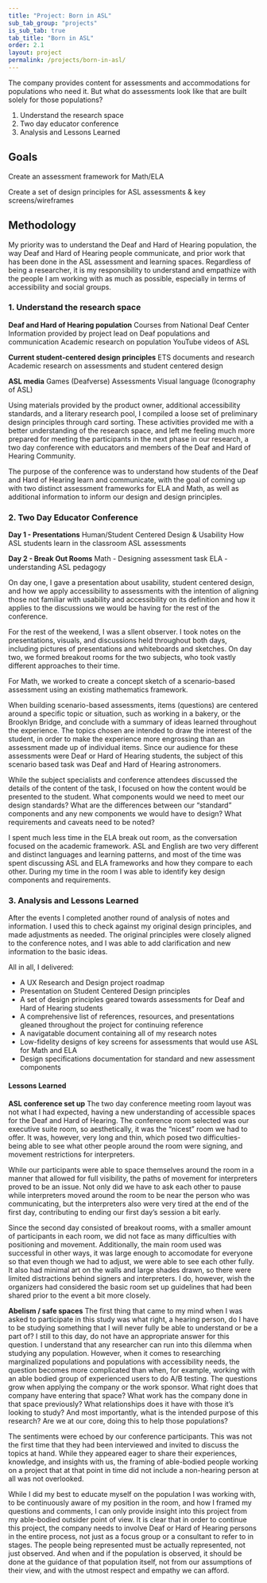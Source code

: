 ```yaml
---
title: "Project: Born in ASL"
sub_tab_group: "projects"
is_sub_tab: true
tab_title: "Born in ASL"
order: 2.1
layout: project
permalink: /projects/born-in-asl/
---
```


The company provides content for assessments and accommodations for populations who need it. But what do assessments look like that are built solely for those populations? 

1. Understand the research space
2. Two day educator conference
3. Analysis and Lessons Learned

<h2>Goals</h2>

Create an assessment framework for Math/ELA

Create a set of design principles for ASL assessments & key screens/wireframes

<h2>Methodology</h2>

My priority was to understand the Deaf and Hard of Hearing population, the way Deaf and Hard of Hearing people communicate, and prior work that has been done in the ASL assessment and learning spaces. Regardless of being a researcher, it is my responsibility to understand and empathize with the people I am working with as much as possible, especially in terms of accessibility and social groups. 

<h3>1. Understand the research space</h3>

<strong>Deaf and Hard of Hearing population</strong>
Courses from National Deaf Center
Information provided by project lead on Deaf populations and communication
Academic research on population
YouTube videos of ASL 

<strong>Current student-centered design principles</strong>
ETS documents and research
Academic research on assessments and student centered design

<strong>ASL media</strong>
Games (Deafverse)
Assessments
Visual language (Iconography of ASL)

Using materials provided by the product owner, additional accessibility standards, and a literary research pool, I compiled a loose set of preliminary design principles through card sorting. These activities provided me with a better understanding of the research space, and left me feeling much more prepared for meeting the participants in the next phase in our research, a two day conference with educators and members of the Deaf and Hard of Hearing Community.

The purpose of the conference was to understand how students of the Deaf and Hard of Hearing learn and communicate, with the goal of coming up with two distinct assessment frameworks for ELA and Math, as well as additional information to inform our design and design principles. 

<h3>2. Two Day Educator Conference</h3>

<strong>Day 1 - Presentations</strong>
Human/Student Centered Design & Usability
How ASL students learn in the classroom
ASL assessments

<strong>Day 2 - Break Out Rooms</strong>
Math - Designing assessment task
ELA - understanding ASL pedagogy

On day one, I gave a presentation about usability, student centered design, and how we apply accessibility to assessments with the intention of aligning those not familiar with usability and accessibility on its definition and how it applies to the discussions we would be having for the rest of the conference. 

For the rest of the weekend, I was a sllent observer. I took notes on the presentations, visuals, and discussions held throughout both days, including pictures of presentations and whiteboards and sketches.
On day two, we formed breakout rooms for the two subjects, who took vastly different approaches to their time. 

For Math, we worked to create a concept sketch of a scenario-based assessment using an existing mathematics framework. 

When building scenario-based assessments, items (questions) are centered around a specific topic or situation, such as working in a bakery, or the Brooklyn Bridge, and conclude with a summary of ideas learned throughout the experience. The topics chosen are intended to draw the interest of the student, in order to make the experience more engrossing than an assessment made up of individual items. Since our audience for these assessments were Deaf or Hard of Hearing students, the subject of this scenario based task was Deaf and Hard of Hearing astronomers. 

While the subject specialists and conference attendees discussed the details of the content of the task, I focused on how the content would be presented to the student. What components would we need to meet our design standards? What are the differences between our “standard” components and any new components we would have to design? What requirements and caveats need to be noted? 

I spent much less time in the ELA break out room, as the conversation focused on the academic framework. ASL and English are two very different and distinct languages and learning patterns, and most of the time was spent discussing ASL and ELA frameworks and how they compare to each other. During my time in the room I was able to identify key design components and requirements.

<h3>3. Analysis and Lessons Learned</h3>

After the events I completed another round of analysis of notes and information. I used this to check against my original design principles, and made adjustments as needed. The original principles were closely aligned to the conference notes, and I was able to add clarification and new information to the basic ideas. 

All in all, I delivered: 
- A UX Research and Design project roadmap
- Presentation on Student Centered Design principles
- A set of design principles geared towards assessments for Deaf and Hard of Hearing students
- A comprehensive list of references, resources, and presentations gleaned throughout the project for continuing reference
- A navigatable document containing all of my research notes
- Low-fidelity designs of key screens for assessments that would use ASL for Math and ELA
- Design specifications documentation for standard and new assessment components

<h4>Lessons Learned</h4>

<strong>ASL conference set up</strong>
The two day conference meeting room layout was not what I had expected, having a new understanding of accessible spaces for the Deaf and Hard of Hearing. The conference room selected was our executive suite room, so aesthetically, it was the “nicest” room we had to offer. It was, however, very long and thin, which posed two difficulties- being able to see what other people around the room were signing, and movement restrictions for interpreters.  

While our participants were able to space themselves around the room in a manner that allowed for full visibility, the paths of movement for interpreters proved to be an issue. Not only did we have to ask each other to pause while interpreters moved around the room to be near the person who was communicating, but the interpreters also were very tired at the end of the first day, contributing to ending our first day’s session a bit early. 

Since the second day consisted of breakout rooms, with a smaller amount of participants in each room, we did not face as many difficulties with positioning and movement. Additionally, the main room used was successful in other ways, it was large enough to accomodate for everyone so that even though we had to adjust, we were able to see each other fully. It also had minimal art on the walls and large shades drawn, so there were limited distractions behind signers and interpreters. I do, however, wish the organizers had considered the basic room set up guidelines that had been shared prior to the event a bit more closely.

<strong>Abelism / safe spaces</strong>
The first thing that came to my mind when I was asked to participate in this study was what right, a hearing person, do I have to be studying something that I will never fully be able to understand or be a part of? I still to this day, do not have an appropriate answer for this question. I understand that any researcher can run into this dilemma when studying any population. However, when it comes to researching marginalized populations and populations with accessibility needs, the question becomes more complicated than when, for example, working with an able bodied group of experienced users to do A/B testing. The questions grow when applying the company or the work sponsor. What right does that company have entering that space? What work has the company done in that space previously? What relationships does it have with those it’s looking to study? And most importantly, what is the intended purpose of this research? Are we at our core, doing this to help those populations? 

The sentiments were echoed by our conference participants. This was not the first time that they had been interviewed and invited to discuss the topics at hand.  While they appeared eager to share their experiences, knowledge, and insights with us, the framing of able-bodied people working on a project that at that point in time did not include a non-hearing person at all was not overlooked. 

While I did my best to educate myself on the population I was working with, to be continuously aware of my position in the room, and how I framed my questions and comments, I can only provide insight into this project from my able-bodied outsider point of view. It is clear that in order to continue this project, the company needs to involve Deaf or Hard of Hearing persons in the entire process, not just as a focus group or a consultant to refer to in stages. The people being represented must be actually represented, not just observed. And when and if the population is observed, it should be done at the guidance of that population itself, not from our assumptions of their view, and with the utmost respect and empathy we can afford.
 